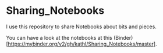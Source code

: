 # Sharing_Notebooks
I use this repository to share Notebooks about bits and pieces. 

You can have a look at the notebooks at this (Binder)[https://mybinder.org/v2/gh/kathl/Sharing_Notebooks/master]. 
